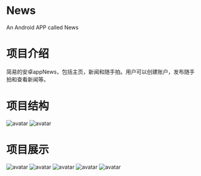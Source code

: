 # News
An Android APP called News

# 项目介绍


简易的安卓appNews，包括主页，新闻和随手拍。用户可以创建账户，发布随手拍和查看新闻等。




# 项目结构

![avatar](http://120.48.25.213:8080/img/News-1.png)
![avatar](http://120.48.25.213:8080/img/News-2.png)

# 项目展示
![avatar](http://120.48.25.213:8080/img/News-3.png)
![avatar](http://120.48.25.213:8080/img/News-4.png)
![avatar](http://120.48.25.213:8080/img/News-5.png)
![avatar](http://120.48.25.213:8080/img/News-6.png)
![avatar](http://120.48.25.213:8080/img/News-7.png)
